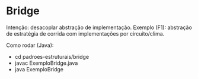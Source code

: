 # Bridge

Intenção: desacoplar abstração de implementação.
Exemplo (F1): abstração de estratégia de corrida com implementações por circuito/clima.

Como rodar (Java):
- cd padroes-estruturais/bridge
- javac ExemploBridge.java
- java ExemploBridge
